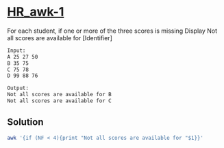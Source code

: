 # [HR_awk-1](https://www.hackerrank.com/challenges/awk-1)

For each student, if one or more of the three scores is missing
Display Not all scores are available for [Identifier]

```txt
Input:
A 25 27 50
B 35 75
C 75 78
D 99 88 76

Output:
Not all scores are available for B
Not all scores are available for C
```

## Solution

```sh
awk '{if (NF < 4){print "Not all scores are available for "$1}}'
```
